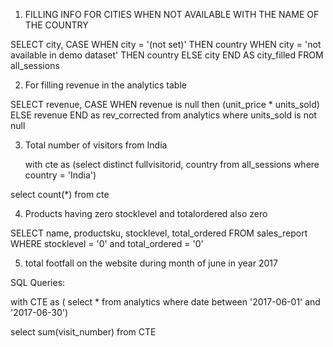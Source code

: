 1.	FILLING INFO FOR CITIES WHEN NOT AVAILABLE WITH THE NAME OF THE COUNTRY

SELECT city, 
		CASE
		WHEN city = '(not set)' THEN country
		WHEN city = 'not available in demo dataset' THEN country
		ELSE city
		END AS city_filled
FROM all_sessions

2.	For filling revenue in the analytics table

SELECT revenue, 
		CASE
		WHEN revenue is null then (unit_price * units_sold)
		ELSE revenue
		END as rev_corrected
from analytics
where units_sold is not null

3.	Total number of visitors from India

	with cte as 
(select distinct fullvisitorid, country
from all_sessions
where country = 'India')

select count(*)
from cte

4.	Products having zero stocklevel and totalordered also zero

SELECT name, productsku, stocklevel, total_ordered
FROM sales_report
WHERE stocklevel = '0' and total_ordered = '0'

5. total footfall on the website during month of june in year 2017

SQL Queries: 

with CTE as (
select *
from analytics
where date between '2017-06-01' and '2017-06-30')

select sum(visit_number)
from CTE
